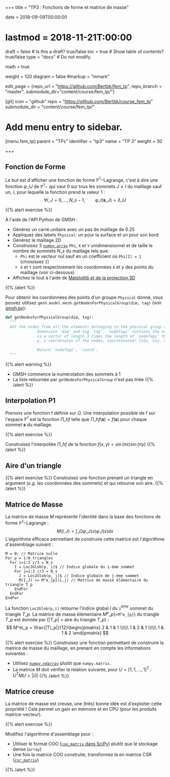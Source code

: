 +++
title = "TP3 : Fonctions de forme et matrice de masse"

date = 2018-09-09T00:00:00
# lastmod = 2018-11-21T:00:00

draft = false  # Is this a draft? true/false
toc = true  # Show table of contents? true/false
type = "docs"  # Do not modify.

math = true


weight = 120
diagram = false
#markup = "mmark"

edit_page = {repo_url = "https://github.com/Bertbk/fem_tp", repo_branch = "master", submodule_dir="content/course/fem_tp/"}

[git]
  icon = "github"
  repo = "https://github.com/Bertbk/course_fem_tp"
  submodule_dir = "content/course/fem_tp/"

# Add menu entry to sidebar.
[menu.fem_tp]
  parent = "TPs"
  identifier = "tp3"
  name = "TP 3"
  weight = 30

+++


## Fonction de Forme

Le but est d'afficher une fonction de forme $\mathbb{P}^1-$Lagrange, c'est à dire une fonction $\varphi\_{IJ}$ de $\mathbb{P}^1-$ qui vaut 0 sur tous les sommets $J\neq I$ du maillage sauf un, $I$, pour lequelle la fonction prend la valeur 1 :
$$
\forall I,J = 0,\ldots, N\_s-1,\qquad \varphi\_I(\mathbf{s}\_J) = \delta\_{IJ}
$$

{{% alert exercise %}}

À l'aide de l'API Python de GMSH :

- Générez un carré unitaire avec un pas de maillage de 0.25
- Appliquez des labels `Physical`: un pour la surface et un pour son bord
- Générez le maillage 2D
- Construisez 3 [`numpy array`](https://numpy.org/) `Phi`, `X` et `Y` unidimensionnel et de taille le nombre de sommets $N\_s$ du maillage tels que:
  - `Phi` est le vecteur nul sauf en un coefficient où `Phi[I] = 1` (choisissez `I`) 
  - `X` et `Y` sont respectivement les coordonnées x et y des points du maillage (voir ci-dessous)
- Affichez le tout à l'aide de [Matplotlib et de la projection 3D](https://matplotlib.org/3.1.1/gallery/mplot3d/trisurf3d.html)

{{% /alert %}}

Pour obtenir les coordonnées des points d'un groupe `Physical` donné, vous pouvez utilisez `gmsh.model.mesh.getNodesForPhysicalGroup(dim, tag)` (voir [gmsh.py](https://gitlab.onelab.info/gmsh/gmsh/blob/master/api/gmsh.py)):

```python
def getNodesForPhysicalGroup(dim, tag):
  """
  Get the nodes from all the elements belonging to the physical group of
              dimension `dim' and tag `tag'. `nodeTags' contains the node tags; `coord'
              is a vector of length 3 times the length of `nodeTags' that contains the x,
              y, z coordinates of the nodes, concatenated: [n1x, n1y, n1z, n2x, ...].

              Return `nodeTags', `coord'.
  """
```

{{% alert warning %}}
 
- GMSH commence la numérotation des sommets à 1
- La liste retournée par `getNodesForPhysicalGroup` n'est pas triée
{{% /alert %}}

## Interpolation P1

Prenons une fonction f définie sur $\Omega$. Une interpolation possible de f sur l'espace $\mathbb{P}^1$ est la fonction $\Pi\_hf$ telle que $\Pi\_hf(\mathbf{s}) = f(\mathbf{s})$ pour chaque sommet $\mathbf{s}$ du maillage.

{{% alert exercise %}}

Construisez l'interpollée $\Pi\_hf$ de la fonction $f(x,y) = \sin(\pi x)\sin(\pi y)$
{{% /alert %}}

## Aire d'un triangle

{{% alert exercise %}}
Construisez une fonction prenant un triangle en argument (*e.g.* les coordonnées des sommets) et qui retourne son aire.
{{% /alert %}}


## Matrice de Masse

La matrice de masse $M$ représente l'identité dans la base des fonctions de forme $\mathbb{P}^1-$Lagrange :
$$
M(I,J) = \int\_{\Omega}\varphi\_J(x)\varphi\_I(x) dx
$$
L'algorithme efficace permettant de construire cette matrice est l'algorithme d'assemblage suivant :

```
M = 0; // Matrice nulle
For p = 1:N_triangles
  For i=1:3 //3 = N_s
    I = Loc2Glob(p, i)$ // Indice globale du i-ème sommet
    For j=1:3 //3 = N_s
      J = Loc2Glob(p, j)$ // Indice globale de j-ème sommet
      M(I,J) += M^e_{p}(i,j) // Matrice de masse élémentaire du triangle T_p
    EndFor
  EndFor
EndFor
```
La fonction `Loc2Glob(p,i)` retourne l'indice global $I$ du `i`$^{ème}$ sommet du triangle $T\_p$. La matrice de masse élémentaire $M^e\_p$(=`M^e_{p}`) du triangle $T\_p$ est donnée par ($|T\_p|$ = aire du triangle $T\_p$) :
$$
M^e\_p = \frac{|T\_p|}{12}\begin{pmatrix}
2 & 1 & 1 \\\\\\
1 & 2 & 1 \\\\\\
1 & 1 & 2
\end{pmatrix}
$$

{{% alert exercise %}}
Construisez une fonction permettant de construire la matrice de masse du maillage, en prenant en compte les informations suivantes :

- Utilisez [`numpy.ndarray`](https://docs.scipy.org/doc/scipy/reference/tutorial/linalg.html#numpy-matrix-vs-2d-numpy-ndarray) plutôt que  `numpy.matrix`.
- La matrice $M$ doit vérifier la relation suivante, pour $U = [1,1,\ldots,1]^T$ : $U^T M U = \left|\Omega\right|$
{{% /alert %}}

## Matrice creuse

La matrice de masse est creuse, une (très) bonne idée est d'exploiter cette propriété ! Cela permet un gain en mémoire et en CPU (pour les produits matrice-vecteur).

{{% alert exercise %}}

Modifiez l'algorithme d'assemblage pour :

- Utiliser le format COO ([`coo_matrix` dans SciPy](https://docs.scipy.org/doc/scipy/reference/generated/scipy.sparse.coo_matrix.html)) plutôt que le stockage dense (`array`)
- Une fois la matrice COO construite, transformez la en matrice CSR ([`csr_matrix`](https://docs.scipy.org/doc/scipy/reference/generated/scipy.sparse.csr_matrix.html))

{{% /alert %}}
